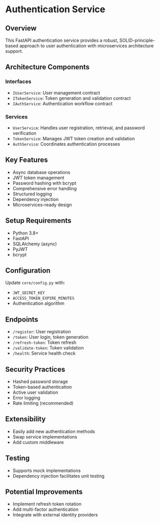 Authentication Service
======================

Overview
--------

This FastAPI authentication service provides a robust, SOLID-principle-based approach to user authentication with microservices architecture support.

Architecture Components
-----------------------

### Interfaces

-   `IUserService`: User management contract
-   `ITokenService`: Token generation and validation contract
-   `IAuthService`: Authentication workflow contract

### Services

-   `UserService`: Handles user registration, retrieval, and password verification
-   `TokenService`: Manages JWT token creation and validation
-   `AuthService`: Coordinates authentication processes

Key Features
------------

-   Async database operations
-   JWT token management
-   Password hashing with bcrypt
-   Comprehensive error handling
-   Structured logging
-   Dependency injection
-   Microservices-ready design

Setup Requirements
------------------

-   Python 3.8+
-   FastAPI
-   SQLAlchemy (async)
-   PyJWT
-   bcrypt

Configuration
-------------

Update `core/config.py` with:

-   `JWT_SECRET_KEY`
-   `ACCESS_TOKEN_EXPIRE_MINUTES`
-   Authentication algorithm

Endpoints
---------

-   `/register`: User registration
-   `/token`: User login, token generation
-   `/refresh-token`: Token refresh
-   `/validate-token`: Token validation
-   `/health`: Service health check

Security Practices
------------------

-   Hashed password storage
-   Token-based authentication
-   Active user validation
-   Error logging
-   Rate limiting (recommended)

Extensibility
-------------

-   Easily add new authentication methods
-   Swap service implementations
-   Add custom middleware

Testing
-------

-   Supports mock implementations
-   Dependency injection facilitates unit testing

Potential Improvements
----------------------

-   Implement refresh token rotation
-   Add multi-factor authentication
-   Integrate with external identity providers
